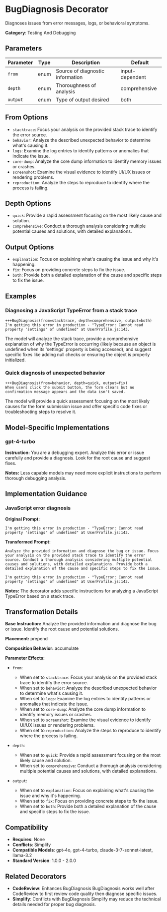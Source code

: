 # BugDiagnosis Decorator

Diagnoses issues from error messages, logs, or behavioral symptoms.

**Category**: Testing And Debugging

## Parameters

| Parameter | Type | Description | Default |
|-----------|------|-------------|--------|
| `from` | enum | Source of diagnostic information | input-dependent |
| `depth` | enum | Thoroughness of analysis | comprehensive |
| `output` | enum | Type of output desired | both |

## From Options

- `stacktrace`: Focus your analysis on the provided stack trace to identify the error source.
- `behavior`: Analyze the described unexpected behavior to determine what's causing it.
- `logs`: Examine the log entries to identify patterns or anomalies that indicate the issue.
- `core-dump`: Analyze the core dump information to identify memory issues or crashes.
- `screenshot`: Examine the visual evidence to identify UI/UX issues or rendering problems.
- `reproduction`: Analyze the steps to reproduce to identify where the process is failing.

## Depth Options

- `quick`: Provide a rapid assessment focusing on the most likely cause and solution.
- `comprehensive`: Conduct a thorough analysis considering multiple potential causes and solutions, with detailed explanations.

## Output Options

- `explanation`: Focus on explaining what's causing the issue and why it's happening.
- `fix`: Focus on providing concrete steps to fix the issue.
- `both`: Provide both a detailed explanation of the cause and specific steps to fix the issue.

## Examples

### Diagnosing a JavaScript TypeError from a stack trace

```
+++BugDiagnosis(from=stacktrace, depth=comprehensive, output=both)
I'm getting this error in production - "TypeError: Cannot read property 'settings' of undefined" at UserProfile.js:143.
```

The model will analyze the stack trace, provide a comprehensive explanation of why the TypeError is occurring (likely because an object is undefined when its 'settings' property is being accessed), and suggest specific fixes like adding null checks or ensuring the object is properly initialized.

### Quick diagnosis of unexpected behavior

```
+++BugDiagnosis(from=behavior, depth=quick, output=fix)
When users click the submit button, the form clears but no confirmation message appears and the data isn't saved.
```

The model will provide a quick assessment focusing on the most likely causes for the form submission issue and offer specific code fixes or troubleshooting steps to resolve it.

## Model-Specific Implementations

### gpt-4-turbo

**Instruction:** You are a debugging expert. Analyze this error or issue carefully and provide a diagnosis. Look for the root cause and suggest fixes.

**Notes:** Less capable models may need more explicit instructions to perform thorough debugging analysis.


## Implementation Guidance

### JavaScript error diagnosis

**Original Prompt:**
```
I'm getting this error in production - "TypeError: Cannot read property 'settings' of undefined" at UserProfile.js:143.
```

**Transformed Prompt:**
```
Analyze the provided information and diagnose the bug or issue. Focus your analysis on the provided stack trace to identify the error source. Conduct a thorough analysis considering multiple potential causes and solutions, with detailed explanations. Provide both a detailed explanation of the cause and specific steps to fix the issue.

I'm getting this error in production - "TypeError: Cannot read property 'settings' of undefined" at UserProfile.js:143.
```

**Notes:** The decorator adds specific instructions for analyzing a JavaScript TypeError based on a stack trace.

## Transformation Details

**Base Instruction:** Analyze the provided information and diagnose the bug or issue. Identify the root cause and potential solutions.

**Placement:** prepend

**Composition Behavior:** accumulate

**Parameter Effects:**

- `from`:
  - When set to `stacktrace`: Focus your analysis on the provided stack trace to identify the error source.
  - When set to `behavior`: Analyze the described unexpected behavior to determine what's causing it.
  - When set to `logs`: Examine the log entries to identify patterns or anomalies that indicate the issue.
  - When set to `core-dump`: Analyze the core dump information to identify memory issues or crashes.
  - When set to `screenshot`: Examine the visual evidence to identify UI/UX issues or rendering problems.
  - When set to `reproduction`: Analyze the steps to reproduce to identify where the process is failing.

- `depth`:
  - When set to `quick`: Provide a rapid assessment focusing on the most likely cause and solution.
  - When set to `comprehensive`: Conduct a thorough analysis considering multiple potential causes and solutions, with detailed explanations.

- `output`:
  - When set to `explanation`: Focus on explaining what's causing the issue and why it's happening.
  - When set to `fix`: Focus on providing concrete steps to fix the issue.
  - When set to `both`: Provide both a detailed explanation of the cause and specific steps to fix the issue.

## Compatibility

- **Requires**: None
- **Conflicts**: Simplify
- **Compatible Models**: gpt-4o, gpt-4-turbo, claude-3-7-sonnet-latest, llama-3.2
- **Standard Version**: 1.0.0 - 2.0.0

## Related Decorators

- **CodeReview**: Enhances BugDiagnosis BugDiagnosis works well after CodeReview to first review code quality then diagnose specific issues.
- **Simplify**: Conflicts with BugDiagnosis Simplify may reduce the technical details needed for proper bug diagnosis.
